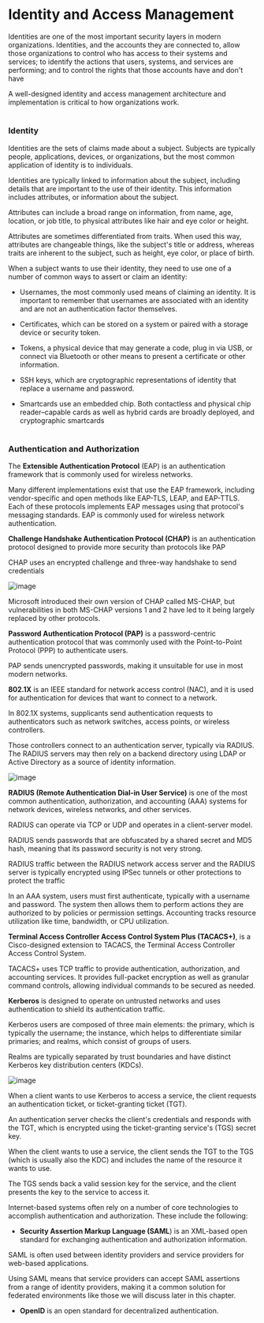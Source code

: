 # Identity and Access Management

Identities are one of the most important security layers in modern organizations. Identities, and the accounts they are connected to, allow those organizations to control who has access to their systems and services; to identify the actions that users, systems, and services are performing; and to control the rights that those accounts have and don't have

A well-designed identity and access management architecture and implementation is critical to how organizations work.

#

### Identity

Identities are the sets of claims made about a subject. Subjects are typically people, applications, devices, or organizations, but the most common application of identity is to individuals.

Identities are typically linked to information about the subject, including details that are important to the use of their identity. This information includes attributes, or information about the subject.

Attributes can include a broad range on information, from name, age, location, or job title, to physical attributes like hair and eye color or height.

Attributes are sometimes differentiated from traits. When used this way, attributes are changeable things, like the subject's title or address, whereas traits are inherent to the subject, such as height, eye color, or place of birth.

When a subject wants to use their identity, they need to use one of a number of common ways to assert or claim an identity:

- Usernames, the most commonly used means of claiming an identity. It is important to remember that usernames are  associated with an identity and are not an authentication factor themselves.

- Certificates, which can be stored on a system or paired with a storage device or security token.

- Tokens, a physical device that may generate a code, plug in via USB, or connect via Bluetooth or other means to present a certificate or other information.

- SSH keys, which are cryptographic representations of identity that replace a username and password.

- Smartcards use an embedded chip. Both contactless and physical chip reader–capable cards as well as hybrid cards are broadly deployed, and cryptographic smartcards

#

### Authentication and Authorization


The **Extensible Authentication Protocol** (EAP) is an authentication framework that is commonly used for wireless networks.

Many different implementations exist that use the EAP framework, including vendor-specific and open methods like EAP-TLS, LEAP, and EAP-TTLS. Each of these protocols implements EAP messages using that protocol's messaging standards. EAP is commonly used for wireless network authentication.

**Challenge Handshake Authentication Protocol (CHAP)** is an authentication protocol designed to provide more security than protocols like PAP

CHAP uses an encrypted challenge and three-way handshake to send credentials


![image](https://github.com/rw9999/Security-plus-notes/assets/134976895/841c7a4d-2626-4a09-8ca3-b6ffbb01a63b)

Microsoft introduced their own version of CHAP called MS-CHAP, but vulnerabilities in both MS-CHAP versions 1 and 2 have led to it being largely replaced by other protocols.

**Password Authentication Protocol (PAP)** is a password-centric authentication protocol that was commonly used with the Point-to-Point Protocol (PPP) to authenticate users.

PAP sends unencrypted passwords, making it unsuitable for use in most modern networks.

**802.1X** is an IEEE standard for network access control (NAC), and it is used for authentication for devices that want to connect to a network.

In 802.1X systems, supplicants send authentication requests to authenticators such as network switches, access points, or wireless controllers.

Those controllers connect to an authentication server, typically via RADIUS. The RADIUS servers may then rely on a backend directory using LDAP or Active Directory as a source of identity information.

![image](https://github.com/rw9999/Security-plus-notes/assets/134976895/f152b599-b242-4dc7-b4b6-04f336c750ad)

**RADIUS (Remote Authentication Dial-in User Service)** is one of the most common authentication, authorization, and accounting (AAA) systems for network devices, wireless networks, and other services.

RADIUS can operate via TCP or UDP and operates in a client-server model.

RADIUS sends passwords that are obfuscated by a shared secret and MD5 hash, meaning that its password security is not very strong.

RADIUS traffic between the RADIUS network access server and the RADIUS server is typically encrypted using IPSec tunnels or other protections to protect the traffic

In an AAA system, users must first authenticate, typically with a username and password. The system then allows them to perform actions they are authorized to by policies or permission settings. Accounting tracks resource utilization like time, bandwidth, or CPU utilization.

**Terminal Access Controller Access Control System Plus (TACACS+)**, is a Cisco-designed extension to TACACS, the Terminal Access Controller Access Control System.

TACACS+ uses TCP traffic to provide authentication, authorization, and accounting services. It provides full-packet encryption as well as granular command controls, allowing individual commands to be secured as needed.

**Kerberos** is designed to operate on untrusted networks and uses authentication to shield its authentication traffic.

Kerberos users are composed of three main elements: the primary, which is typically the username; the instance, which helps to differentiate similar primaries; and realms, which consist of groups of users.

Realms are typically separated by trust boundaries and have distinct Kerberos key distribution centers (KDCs).

![image](https://github.com/rw9999/Security-plus-notes/assets/134976895/9501b64f-6de9-4c1c-ba8e-28296a19700d)

When a client wants to use Kerberos to access a service, the client requests an authentication ticket, or ticket-granting ticket (TGT).

An authentication server checks the client's credentials and responds with the TGT, which is encrypted using the ticket-granting service's (TGS) secret key.

When the client wants to use a service, the client sends the TGT to the TGS (which is usually also the KDC) and includes the name of the resource it wants to use.

The TGS sends back a valid session key for the service, and the client presents the key to the service to access it.

Internet-based systems often rely on a number of core technologies to accomplish authentication and authorization. These include the following:

- **Security Assertion Markup Language (SAML**) is an XML-based open standard for exchanging authentication and authorization information.

SAML is often used between identity providers and service providers for web-based applications.

Using SAML means that service providers can accept SAML assertions from a range of identity providers, making it a common solution for federated environments like those we will discuss later in this chapter.

- **OpenID** is an open standard for decentralized authentication.

